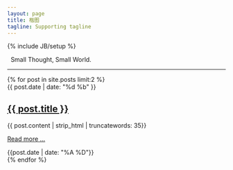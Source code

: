 ```yaml
---
layout: page
title: 楷图
tagline: Supporting tagline
---
```

{% include JB/setup %}

<p>
&nbsp; Small Thought, Small World.
</p>
<hr/>
{% for post in site.posts limit:2 %}
<div class="post">
  <div class="top">
     <time datetime="{{ post.date | xmlschema }}">{{ post.date | date: "%d %b" }}</time>
	 <h2><a href="{{ post.url }}">{{ post.title }}</a></h2>
  </div>
  <div class="content">
      {{ post.content | strip_html | truncatewords: 35}}
	  <p><a href="{{ post.url }}">Read more ...</a></p>
  </div>
  <div class="bottom">
      <span>{{post.date | date: "%A %D"}}</span>
  </div>
</div>
{% endfor %}

